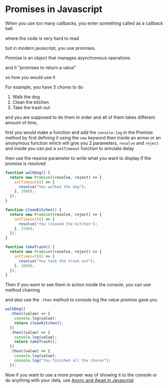 # Promises in Javascript

When you use too many callbacks, you enter something called as a callback hell

where the code is very hard to read

but in modern javascript, you use promises.

Promise is an object that manages asynchronous operations

and it "promises to return a value"

so how you would use it

For example, you have 3 chores to do

1. Walk the dog
2. Clean the kitchen
3. Take the trash out

and you are supposed to do them in order and all of them takes different amount of time,

first you would make a function and add the `console.log` in the Promise method by first defining it using the `new` keyword then inside an arrow or an anonymous function which will give you 2 parameters, `resolve` and `reject` and inside you can put a `setTimeout` function to simulate delay

then use the resolve parameter to write what you want to display if the promise is resolved

```js
function walkDog() {
  return new Promise((resolve, reject) => {
    setTimeout(() => {
      resolve("You walked the dog");
    }, 2000);
  });
}

function cleanKitchen() {
  return new Promise((resolve, reject) => {
    setTimeout(() => {
      resolve("You cleaned the kitchen");
    }, 1500);
  });
}

function takeTrash() {
  return new Promise((resolve, reject) => {
    setTimeout(() => {
      resolve("You took the trash out");
    }, 1000);
  });
}
```

Then if you want to see them in action inside the console, you can use method chaining

and also use the `.then` method to console log the value promise gave you

```js
walkDog()
  .then((value) => {
    console.log(value);
    return cleanKitchen();
  })
  .then((value) => {
    console.log(value);
    return takeTrash();
  })
  .then((value) => {
    console.log(value);
    console.log("You finished all the chores");
  });
```

Now if you want to use a more proper way of showing it to the console or do anything with your data, use [Async and Await in Javascript](https://github.com/sarimhasan/Today-I-Learned/blob/main/Javascript/Async-and-await-in-js.md)
